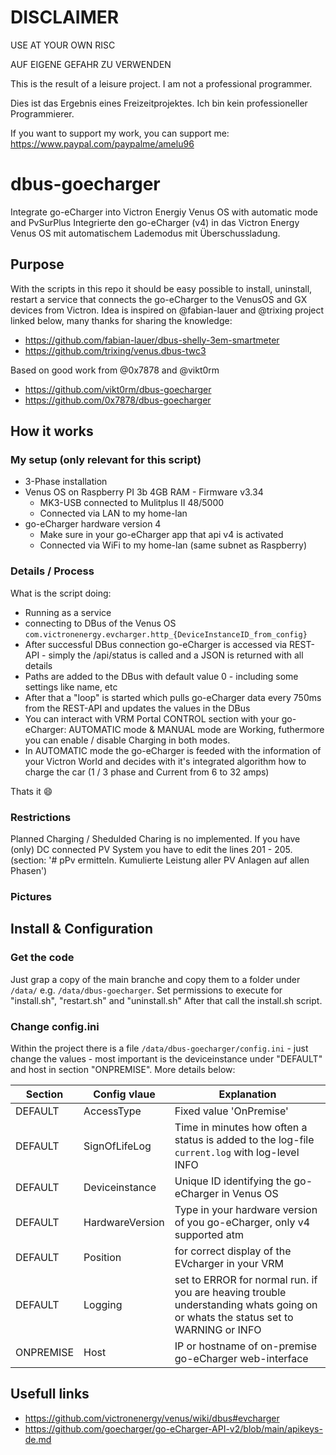 # DISCLAIMER
USE AT YOUR OWN RISC

AUF EIGENE GEFAHR ZU VERWENDEN

This is the result of a leisure project. I am not a professional programmer.

Dies ist das Ergebnis eines Freizeitprojektes. Ich bin kein professioneller Programmierer.


If you want to support my work, you can support me: https://www.paypal.com/paypalme/amelu96



# dbus-goecharger
Integrate go-eCharger into Victron Energiy Venus OS with automatic mode and PvSurPlus
Integrierte den go-eCharger (v4) in das Victron Energy Venus OS mit automatischem Lademodus mit Überschussladung.

## Purpose
With the scripts in this repo it should be easy possible to install, uninstall, restart a service that connects the go-eCharger to the VenusOS and GX devices from Victron.
Idea is inspired on @fabian-lauer and @trixing project linked below, many thanks for sharing the knowledge:
- https://github.com/fabian-lauer/dbus-shelly-3em-smartmeter
- https://github.com/trixing/venus.dbus-twc3

Based on good work from @0x7878 and @vikt0rm
- https://github.com/vikt0rm/dbus-goecharger
- https://github.com/0x7878/dbus-goecharger

## How it works
### My setup (only relevant for this script)
- 3-Phase installation
- Venus OS on Raspberry PI 3b 4GB RAM - Firmware v3.34
  - MK3-USB connected to Mulitplus II 48/5000
  - Connected via LAN to my home-lan
- go-eCharger hardware version 4
  - Make sure in your go-eCharger app that api v4 is activated
  - Connected via WiFi to my home-lan (same subnet as Raspberry)

### Details / Process
What is the script doing:
- Running as a service
- connecting to DBus of the Venus OS `com.victronenergy.evcharger.http_{DeviceInstanceID_from_config}`
- After successful DBus connection go-eCharger is accessed via REST-API - simply the /api/status is called and a JSON is returned with all details
- Paths are added to the DBus with default value 0 - including some settings like name, etc
- After that a "loop" is started which pulls go-eCharger data every 750ms from the REST-API and updates the values in the DBus
- You can interact with VRM Portal CONTROL section with your go-eCharger: AUTOMATIC mode & MANUAL mode are Working, futhermore you can enable / disable Charging in both modes.
- In AUTOMATIC mode the go-eCharger is feeded with the information of your Victron World and decides with it's integrated algorithm how to charge the car (1 / 3 phase and Current from 6 to 32 amps)

Thats it 😄

### Restrictions
Planned Charging / Shedulded Charing is no implemented.
If you have (only) DC connected PV System you have to edit the lines 201 - 205. (section: '# pPv ermitteln. Kumulierte Leistung aller PV Anlagen auf allen Phasen')


### Pictures


## Install & Configuration
### Get the code
Just grap a copy of the main branche and copy them to a folder under `/data/` e.g. `/data/dbus-goecharger`.
Set permissions to execute for "install.sh", "restart.sh" and "uninstall.sh"
After that call the install.sh script.


### Change config.ini
Within the project there is a file `/data/dbus-goecharger/config.ini` - just change the values - most important is the deviceinstance under "DEFAULT" and host in section "ONPREMISE". More details below:

| Section  | Config vlaue | Explanation |
| ------------- | ------------- | ------------- |
| DEFAULT  | AccessType | Fixed value 'OnPremise' |
| DEFAULT  | SignOfLifeLog  | Time in minutes how often a status is added to the log-file `current.log` with log-level INFO |
| DEFAULT  | Deviceinstance | Unique ID identifying the go-eCharger in Venus OS |
| DEFAULT  | HardwareVersion | Type in your hardware version of you go-eCharger, only v4 supported atm |
| DEFAULT  | Position | for correct display of the EVcharger in your VRM
| DEFAULT  | Logging | set to ERROR for normal run. if you are heaving trouble understanding whats going on or whats the status set to WARNING or INFO
| ONPREMISE  | Host | IP or hostname of on-premise go-eCharger web-interface |


## Usefull links
- https://github.com/victronenergy/venus/wiki/dbus#evcharger
- https://github.com/goecharger/go-eCharger-API-v2/blob/main/apikeys-de.md

